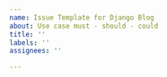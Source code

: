 ```yaml
---
name: Issue Template for Django Blog
about: Use case must - should - could
title: ''
labels: ''
assignees: ''

---
```



